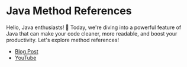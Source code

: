 # Java Method References

Hello, Java enthusiasts! 👋 Today, we're diving into a powerful feature of Java that can make your code cleaner, more readable, and boost your productivity. Let's explore method references!

- [Blog Post](https://www.danvega.dev/blog/java-method-references)
- [YouTube]()
